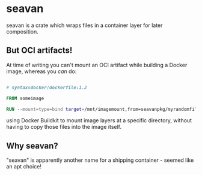 # seavan

seavan is a crate which wraps files in a container layer for later composition.

## But OCI artifacts!

At time of writing you can't mount an OCI artifact while building a Docker image, whereas you _can_ do:

```Dockerfile

# syntax=docker/dockerfile:1.2

FROM someimage

RUN --mount=type=bind target=/mnt/imagemount,from=seavanpkg/myrandomfile:1.2.3 rpm -ivh /mnt/imagemount

```

using Docker Buildkit to mount image layers at a specific directory, without having to copy those files into the image itself.

## Why seavan?

"seavan" is apparently another name for a shipping container - seemed like an apt choice!